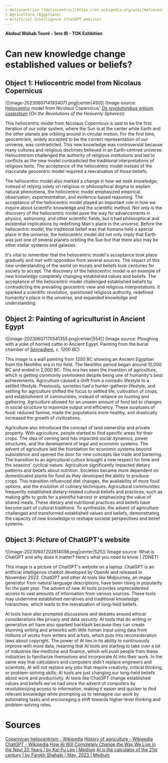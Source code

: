 ```yaml
---
- Heliocentrism ([Heliocentric](https://en.wikipedia.org/wiki/Heliocentrism "Heliocentrism") model from Nicolaus Copernicus')
- Agriculture (Egyptians)
- Artificial Intelligence (ChatGPT website)
---
```

**Abdoul Wahab Touré - 1ere IB - TOK Exhbition**

# Can new knowledge change established values or beliefs?

## Object 1: Heliocentric model from Nicolaus Copernicus
![[image-20230607141934071.png|center|450]]
(Image source: [Heliocentric](https://en.wikipedia.org/wiki/Heliocentrism) model from Nicolaus Copernicus' _[De revolutionibus orbium coelestium](https://en.wikipedia.org/wiki/De_revolutionibus_orbium_coelestium "De revolutionibus orbium coelestium")_ (_On the Revolutions of the Heavenly Spheres_))

This heliocentric model from Nicolaus Copernicus is said to be the first iteration of our solar system, where the Sun is at the center while Earth and the other planets are orbiting around in circular motion. For the first time, geocentrism, widely accepted to be the correct representation of our universe, was contradicted. This new knowledge was controversial because many cultures and religious doctrines believed in an Earth-centred universe. Heliocentrism challenged the authority of religious institutions and led to conflicts as the new model contradicted the traditional interpretations of religious texts. The acceptance of the heliocentric model instead of the inaccurate geocentric model required a reevaluation of those beliefs.

The heliocentric model also marked a change in how we seek knowledge; instead of relying solely on religious or philosophical dogma to explain natural phenomena, the heliocentric model emphasized empirical observation, experimentation, and evidence-based reasoning. The acceptance of the heliocentric model played an important role in how we inquire about scientific knowledge and the scientific method. Not only is the discovery of the heliocentric model pave the way for advancements in physics, astronomy, and other scientific fields, but it had philosophical and existential implications by redefining Man's place in the universe. Before the heliocentric model, the traditional belief was that humans held a special place in the universe; the heliocentric model did not only imply that Earth was just one of several planets orbiting the Sun but that there also may be other stellar systems and galaxies.

It's vital to remember that the heliocentric model's acceptance took place gradually and met with opposition from several sources. The impact of this new understanding of the world on morals and beliefs took centuries for society to accept. The discovery of the heliocentric model is an example of new knowledge completely changing established values and beliefs. The acceptance of the heliocentric model challenged established beliefs by contradicting the prevailing geocentric view and religious interpretations. It sparked a scientific revolution, questioned religious authority, redefined humanity's place in the universe, and expanded knowledge and understanding.

## Object 2:  Painting of agriculturist in Ancient Egypt
![[image-20230607170541355.png|center|554]]
(Image source: Ploughing with a yoke of horned cattle in Ancient Egypt. Painting from the burial chamber of [Sennedjem](https://en.wikipedia.org/wiki/Sennedjem "Sennedjem"), c. 1200 BC)

This image is a wall painting from 1200 BC showing an Ancient Egyptian from the Neolithic era in his field. The Neolithic period began around 10,000 BC and ended in 2,000 BC. This era has seen the invention of agriculture, which is getting commonly overlooked despite being one of humanity's best achievements. Agriculture caused a shift from a nomadic lifestyle to a settled lifestyle. Previously, societies had a hunter-gatherer lifestyle, and settling for agriculture shifted the focus to settled life, cultivation of crops, and establishment of communities, instead of reliance on hunting and gathering. Agriculture allowed for an unseen amount of food led to changes in social structure to maximize output and efficiency. These surpluses of food: reduced famine, made the populations more healthy, and drastically increased the growth of civilizations. 

Agriculture also introduced the concept of land ownership and private property. With agriculture, people started to find specific areas for their crops. The idea of owning land has impacted social dynamics, power structures, and the development of legal and economic systems. The advent of agriculture laid the foundation for economic systems beyond subsistence and opened the door for new concepts like trade and bartering. The transition to an agricultural culture brought a new respect for time and the seasons' cyclical nature. Agriculture significantly impacted dietary patterns and beliefs about nutrition. Societies became more dependent on domesticated plants for food as they developed the ability to produce crops. This transition influenced diet changes, the availability of more food options, and the evolution of culinary techniques. Agricultural communities frequently established dietary-related cultural beliefs and practices, such as making gifts to gods for a plentiful harvest or emphasizing the value of shared meals. These dietary and nutritional practices and beliefs have become part of cultural traditions. To synthesize, the advent of agriculture challenged and transformed established values and beliefs, demonstrating the capacity of new knowledge to reshape societal perspectives and belief systems.

## Object 3: Picture of ChatGPT's website
![[image-20230607202614098.png|center|525]]
(Image source: What is ChatGPT and why does it matter? Here's what you need to know | ZDNET)

This image is a picture of ChatGPT's website on a laptop. ChatGPT is an artificial intelligence chatbot developed by OpenAI and released in November 2022. ChatGPT and other AI tools like Midjourney, an image generator from natural language descriptions, have been rising in popularity for the past year. The advent of new AI tools provides unprecedented access to vast amounts of information from various sources. These tools may undermine established narratives and traditional knowledge hierarchies, which leads to the reevaluation of long-held beliefs. 

AI tools have also prompted discussions and debates around ethical considerations like privacy and data security. AI tools that do writing or generative art have also sparked backlash because they can create stunning writing and artworks with little human input using data from millions of works from writers and artists, which puts into reconsideration laws about copyright. The power of AI lies in its ability to continuously improve with more data, meaning that AI tools are starting to take over a lot of industries like medicine and finance, which will push people from these industries to familiarize themselves and incorporate AI into their work. In the same way that calculators and computers didn't replace engineers and scientists, AI will not replace any jobs that require creativity, critical thinking, or problem-solving skills; AI tools are just changing our long-held beliefs about work and productivity. AI tools like ChatGPT change established values and beliefs we've had since the advent of computers by revolutionizing access to information, making it easier and quicker to find relevant knowledge while prompting us to reimagine our work by automating tasks and encouraging a shift towards higher-level thinking and problem-solving roles.



# Sources
[Copernican heliocentrism - Wikipedia](https://en.wikipedia.org/wiki/Copernican_heliocentrism)
[History of agriculture - Wikipedia](https://en.wikipedia.org/wiki/History_of_agriculture)
[ChatGPT - Wikipedia](https://en.wikipedia.org/wiki/ChatGPT)
[How AI Will Completely Change the Way We Live in the Next 20 Years | by Kai-Fu Lee | Medium](https://kaifulee.medium.com/how-ai-will-completely-change-the-way-we-live-in-the-next-20-years-e27a855b1bd0)
[AI is the calculator of the 21st century | by Farokh Shahabi | May, 2023 | Medium](https://farokhnotes.medium.com/ai-is-the-calculator-of-the-21st-century-5834b3735dcf#:~:text=(Current)%20AI%20is%20like%20a%20calculator%20for%20reading%20and%20writing.&text=In%20the%20same%20way%20that,%2C%20and%20problem-solving%20skills.)